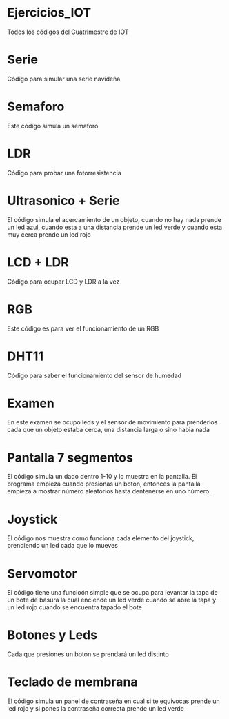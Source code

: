 # Ejercicios_IOT
Todos los códigos del Cuatrimestre de IOT

# Serie
Código para simular una serie navideña

# Semaforo
Este código simula un semaforo

# LDR
Código para probar una fotorresistencia

# Ultrasonico + Serie
El código simula el acercamiento de un objeto, cuando no hay nada prende un led azul, cuando esta a una distancia prende un led verde y cuando esta muy cerca prende un led rojo

# LCD + LDR
Código para ocupar LCD y LDR a la vez

# RGB
Este código es para ver el funcionamiento de un RGB

# DHT11
Código para saber el funcionamiento del sensor de humedad

# Examen 
En este examen se ocupo  leds y el sensor de movimiento para prenderlos cada que un objeto estaba cerca, una distancia larga o sino habia nada

# Pantalla 7 segmentos
El código simula un dado dentro 1-10  y lo muestra en la pantalla. El programa empieza cuando presionas un boton, entonces la pantalla empieza a mostrar número aleatorios hasta dentenerse en uno número.

# Joystick
El código nos muestra como funciona cada elemento del joystick, prendiendo un led cada que lo mueves

# Servomotor
El código tiene una funcioón simple que se ocupa para levantar la tapa de un bote de basura la cual enciende un led verde cuando se abre la tapa y un led rojo cuando se encuentra tapado el bote

# Botones y Leds 
Cada que presiones un boton se prendará un led distinto

# Teclado de membrana
El código simula un panel de contraseña en cual si te equivocas prende un led rojo y si pones la contraseña correcta prende un led verde
